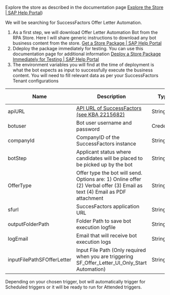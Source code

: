 Explore the store as described in the documentation page [Explore the Store | SAP Help Portal](https://help.sap.com/docs/PROCESS_AUTOMATION/527c579a1cba4f12b45326c8e890d102/b38897b821874ebe98fb15fc7d4400e9.html?locale=en-US))

We will be searching for SuccessFactors Offer Letter Automation.

1. As a first step, we will download Offer Letter Automation Bot from the RPA Store. Here I will share generic instructions to download any bot business content from the store. [Get a Store Package | SAP Help Portal](https://help.sap.com/docs/IRPA/c8e1e1d0e82547d4b4c926563984a1e5/8beb0ce5799a4b31b389fe11939ef614.html?locale=en-US) 
2. Ddeploy the package immediately for testing. You can use this documentation page for additional information [Deploy a Store Package Immediately for Testing | SAP Help Portal](https://help.sap.com/docs/IRPA/c8e1e1d0e82547d4b4c926563984a1e5/a39a5b0ae11045559bea087e47d73fec.html?locale=en-US)
3. The environment variables you will find at the time of deployment is what the bot expects as input to successfully execute the business content. You will need to fill relevant data as per your SuccessFactors Tenant configurations

Name | Description | Type | Sample | is it Mandatory?
------------ | ------------ | ------------ | ------------| ------------
apiURL| [API URL of SuccessFactors (see KBA 2215682)](https://userapps.support.sap.com/sap/support/knowledge/en/2215682) |String | [https://apisalesdemo4.successfactors.com:443/odata/v2](https://apisalesdemo4.successfactors.com/odata/v2)| Required
botuser| Bot user username and password |Credential | botuser/password| Required
companyId| CompanyID of the SuccessFactors instance |String | SFPART012345| Required
botStep| Applicant status where candidates will be placed to be picked up by the bot |String | Request Offer Letter| Required
OfferType| Offer type the bot will send. Options are: 1) Online offer (2) Verbal offer (3) Email as text (4) Email as PDF attachment |String | SPA Automation added prescreen questions| Required
sfurl| SuccesFactors application URL |String | [https://salesdemo4.successfactors.com/](https://salesdemo4.successfactors.com/)| Required
outputFolderPath| Folder Path to save bot execution logfile |String | C:\Temp| Optional
logEmail| Email that will receive bot execution logs |String | [sfadminEmail@bestRunSAP.com](mailto:sfadminEmail@bestRunSAP.com)| Optional
inputFilePathSFOfferLetter| Input File Path (Only required when you are triggering SF_Offer_Letter_UI_Only_Start Automation) |String | C:\Temp\Input| Optional

Depending on your chosen trigger, bot will automatically trigger for Scheduled triggers or it will be ready to run for Attended triggers.